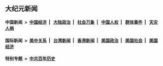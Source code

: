## 大纪元新闻

#### 中国新闻 &nbsp;>&nbsp; [中国经济](indexes/ncid283/README.md?10170445) &nbsp;| &nbsp; [大陆政治](indexes/ncid277/README.md?10170445) &nbsp;| &nbsp; [社会万象](indexes/ncid282/README.md?10170445) &nbsp;| &nbsp; [中国人权](indexes/ncid278/README.md?10170445) &nbsp;| &nbsp; [群体事件](indexes/ncid279/README.md?10170445) &nbsp;| &nbsp; [天灾人祸](indexes/ncid280/README.md?10170445)

#### 国际新闻 &nbsp;>&nbsp; [美中关系](indexes/nf1412576/README.md?10170445) &nbsp;| &nbsp; [台湾新闻](indexes/ncid1349361/README.md?10170445) &nbsp;| &nbsp; [香港新闻](indexes/ncid1349362/README.md?10170445) &nbsp;| &nbsp; [美国政治](indexes/ncid1078159/README.md?10170445) &nbsp;| &nbsp; [美国社会](indexes/ncid1078160/README.md?10170445) &nbsp;| &nbsp; [美国经济](indexes/ncid1078158/README.md?10170445)

#### 特别专题 &nbsp;>&nbsp; [中共百年历史](https://github.com/easy2view/epoch-special/blob/master/README.md?10170445)  
